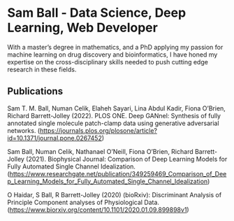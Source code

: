 # Sam Ball - Data Science, Deep Learning, Web Developer

With a master’s degree in mathematics, and a PhD applying my passion for machine learning on drug discovery and bioinformatics, I have honed my expertise on the cross-disciplinary skills needed to push cutting edge research in these fields. 


## Publications

Sam T. M. Ball, Numan Celik, Elaheh Sayari, Lina Abdul Kadir, Fiona O’Brien, Richard Barrett-Jolley (2022). PLOS ONE. Deep GANnel: Synthesis of fully annotated single molecule patch-clamp data using generative adversarial networks. (https://journals.plos.org/plosone/article?id=10.1371/journal.pone.0267452)

Sam Ball, Numan Celik, Nathanael O’Neill, Fiona O’Brien, Richard Barrett-Jolley (2021). Biophysical Journal: Comparison of Deep Learning Models for Fully Automated Single Channel Idealization. (https://www.researchgate.net/publication/349259469_Comparison_of_Deep_Learning_Models_for_Fully_Automated_Single_Channel_Idealization)

O Haidar, S Ball, R Barrett-Jolley (2020) (bioRxiv): Discriminant Analysis of Principle Component analyses of Physiological Data. (https://www.biorxiv.org/content/10.1101/2020.01.09.899898v1)





<!--
**stmball/stmball** is a ✨ _special_ ✨ repository because its `README.md` (this file) appears on your GitHub profile.

Here are some ideas to get you started:

- 🔭 I’m currently working on ...
- 🌱 I’m currently learning ...
- 👯 I’m looking to collaborate on ...
- 🤔 I’m looking for help with ...
- 💬 Ask me about ...
- 📫 How to reach me: ...
- 😄 Pronouns: ...
- ⚡ Fun fact: ...
-->
